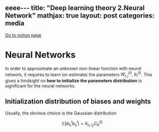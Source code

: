 eeee---
title:  "Deep learning theory 2.Neural Network"
mathjax: true
layout: post
categories: media
---

[Go to notion page](https://www.notion.so/Chapter2-Neural-Networks-b4af1c7431e84fa6b883729a58fdf6d4)


# Neural Networks 

In order to approximate an unknown non-linear function with neural network, it requires to learn (or estimate) the parameters $W^{(l)}_{i,j}$, $b^{(l)}_{i}$. This gives a hindsight on __how to initialize the parameters distribution__ is significant for the neural networks. 

## Initialization distribution of biases and weights

Usually, the obvious choice is the Gaussian distribution

$$\mathbb{E} [b^l_{i_{1}} b^l_{i_{1}}] = \delta_{i_1, i_2} C_{b}^{(l)}$$

